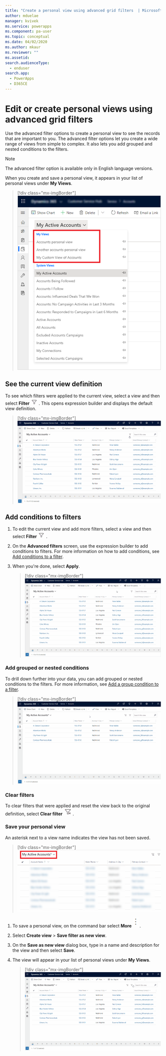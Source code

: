 ```yaml
---
title: "Create a personal view using advanced grid filters  | MicrosoftDocs"
author: mduelae
manager: kvivek
ms.service: powerapps
ms.component: pa-user
ms.topic: conceptual
ms.date: 04/02/2020
ms.author: mkaur
ms.reviewer: ""
ms.assetid: 
search.audienceType: 
  - enduser
search.app: 
  - PowerApps
  - D365CE
---
```



# Edit or create personal views using advanced grid filters 

Use the advanced filter options to create a personal view to see the records that are important to you. The advanced filter options let you create a wide range of views from simple to complex. It also lets you add grouped and nested conditions to the filters.


> [!NOTE]
> The advanced filter option is available only in English language versions.

When you create and save a personal view, it appears in your list of personal views under **My Views**.

> [!div class="mx-imgBorder"]
> ![Personal views](media/my_peronsal_view.png "Personal views")


## See the current view definition

To see which filters were applied to the current view, select a view and then select **Filter** ![Filter icon](media/commandbar_filter_icon.png "Filter icon"). This opens expression builder and displays the default view definition.

> [!div class="mx-imgBorder"] 
> ![Current view definition](media/current_view_def.gif "This image demonstrates how to see the filters for the view the view")

## Add conditions to filters

1. To edit the current view and add more filters, select a view and then select **Filter** ![Filter icon](media/commandbar_filter_icon.png "Filter icon").
2. On the **Advanced filters** screen, use the expression builder to add conditions to filters. For more information on how to add conditions, see [Add conditions to a filter](https://docs.microsoft.com/powerapps/maker/model-driven-apps/create-edit-view-filters#add-conditions-to-a-filter).
3. When you're done, select **Apply**. 

   > [!div class="mx-imgBorder"] 
   > ![Add filters](media/add_filters.gif "This image demonstrates how to add filters using expression builder")

### Add grouped or nested conditions

To drill down further into your data, you can add grouped or nested conditions to the filters. For more information, see [Add a group condition to a filter](https://docs.microsoft.com/powerapps/maker/model-driven-apps/create-edit-view-filters#add-a-group-condition-to-a-filter).

   > [!div class="mx-imgBorder"] 
   > ![Add a group or nested condition](media/group_condition.gif "This image demonstrates how to add a grouped or nested condition to a filter")

### Clear filters

To clear filters that were applied and reset the view back to the original definition, select **Clear filter** ![Clear filter icon](media/clear_filter_icon.png "Clear filter icon").

### Save your personal view

An asterisk next to a view name indicates the view has not been saved. 

   > [!div class="mx-imgBorder"] 
   > ![Unsaved view](media/unsaved_view.png "Unsaved view")

1. To save a personal view, on the command bar select **More** ![More icon](media/commandbar_more_icon.png "More icon"). 
2. Select **Create view** > **Save filter as new view**.
3. On the **Save as new view** dialog box, type in a name and description for the view and then select **Save**.
4. The view will appear in your list of personal views under **My Views**.

   > [!div class="mx-imgBorder"] 
   > ![Save a personal view](media/save_personal_view.gif "This image demonstrates how to save a personal view")


   
